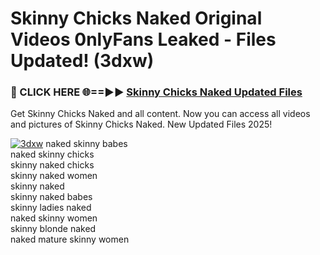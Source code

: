 # Skinny Chicks Naked Original Videos 0nlyFans Leaked - Files Updated! (3dxw)

<h3>🔴 CLICK HERE 🌐==►► <a href="https://tinyurl.com/up5wt9bj" rel="nofollow">Skinny Chicks Naked Updated Files</a></h3>

Get Skinny Chicks Naked and all content. Now you can access all videos and pictures of Skinny Chicks Naked. New Updated Files 2025!

[![3dxw](https://i.imgur.com/ABiUzMV.gif)](https://tinyurl.com/up5wt9bj)
naked skinny babes<br>
naked skinny chicks<br>
skinny naked chicks<br>
skinny naked women<br>
skinny naked<br>
skinny naked babes<br>
skinny ladies naked<br>
naked skinny women<br>
skinny blonde naked<br>
naked mature skinny women